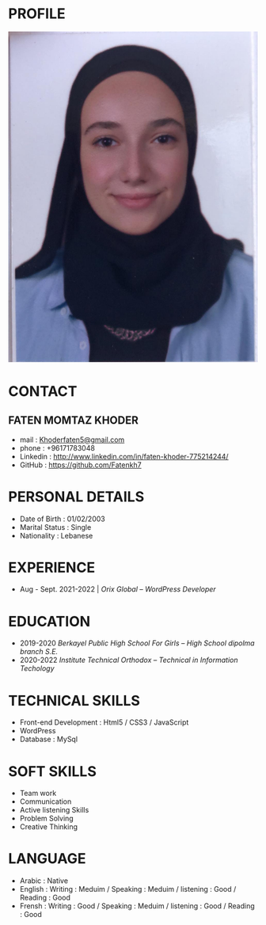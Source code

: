 ﻿# PROFILE
![This is FATEN KHODER image.](./image.jpg "This is Faten Khoder image.")

# CONTACT
## FATEN MOMTAZ KHODER
* mail     :    Khoderfaten5@gmail.com
* phone    :    +96171783048
* Linkedin :    http://www.linkedin.com/in/faten-khoder-775214244/
* GitHub   :    https://github.com/Fatenkh7

# PERSONAL DETAILS
* Date of Birth  : 01/02/2003
* Marital Status : Single
* Nationality    : Lebanese

# EXPERIENCE
* Aug - Sept. 2021-2022           | *Orix Global – WordPress Developer* 

# EDUCATION
* 2019-2020                *Berkayel Public High School For Girls – High School dipolma branch S.E.* 
* 2020-2022                *Institute Technical Orthodox – Technical in Information Techology* 

# TECHNICAL SKILLS
* Front-end Development : Html5 / CSS3 / JavaScript
* WordPress
* Database : MySql

# SOFT SKILLS
* Team work
* Communication
* Active listening Skills
* Problem Solving
* Creative Thinking

# LANGUAGE
* Arabic : Native
* English : Writing : Meduim / Speaking : Meduim / listening : Good / Reading : Good
* Frensh : Writing : Good / Speaking : Meduim / listening : Good / Reading : Good
